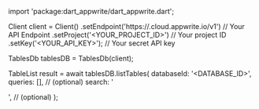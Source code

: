 import 'package:dart_appwrite/dart_appwrite.dart';

Client client = Client()
    .setEndpoint('https://<REGION>.cloud.appwrite.io/v1') // Your API Endpoint
    .setProject('<YOUR_PROJECT_ID>') // Your project ID
    .setKey('<YOUR_API_KEY>'); // Your secret API key

TablesDb tablesDB = TablesDb(client);

TableList result = await tablesDB.listTables(
    databaseId: '<DATABASE_ID>',
    queries: [], // (optional)
    search: '<SEARCH>', // (optional)
);
